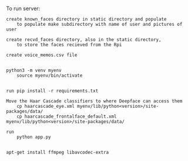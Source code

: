 To run server:

    create known_faces directory in static directory and populate 
        to populate make subdirectory with name of user and pictures of user

    create recvd_faces directory, also in the static directory,
        to store the faces recieved from the Rpi

    create voice_memos.csv file


    python3 -m venv myenv
        source myenv/bin/activate


    run pip install -r requirements.txt

    Move the Haar Cascade classifiers to where Deepface can access them
        cp haarcascade_eye.xml myenv/lib/python<version>/site-packages/data/
        cp haarcascade_frontalface_default.xml myenv/lib/python<version>/site-packages/data/

    run 
        python app.py


    apt-get install ffmpeg libavcodec-extra